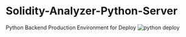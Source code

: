 # Solidity-Analyzer-Python-Server
Python Backend Production Environment for Deploy 
![python deploy](https://github.com/VidathChamikara/Solidity-Analyzer-Python-Server/assets/86880920/4fab725b-9981-4c13-8767-874cae71dd93)
